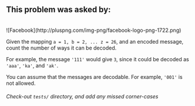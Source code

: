 ## This problem was asked by:
<br>
![Facebook](http://pluspng.com/img-png/facebook-logo-png-1722.png)

Given the mapping `a = 1, b = 2, ... z = 26`, and an encoded message, count the number of ways it can be decoded.

For example, the message `'111'` would give `3`, since it could be decoded as `'aaa'`, `'ka'`, and `'ak'`.

You can assume that the messages are decodable. For example, `'001'` is not allowed.
###### Check-out `tests/` directory, and add any missed corner-cases

